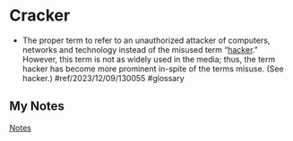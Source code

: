 # Cracker
- The proper term to refer to an unauthorized attacker of computers, networks and technology instead of the misused term “[hacker](hacker.md).” However, this term is not as widely used in the media; thus, the term hacker has become more prominent in-spite of the terms misuse. (See hacker.) #ref/2023/12/09/130055 #glossary 
## My Notes
[Notes](mynotes/cracker-notes.md)
